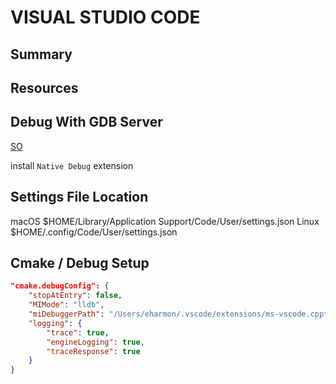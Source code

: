 # VISUAL STUDIO CODE

## Summary

## Resources

## Debug With GDB Server

[SO](https://stackoverflow.com/questions/53519668/how-to-attach-to-remote-gdb-with-vscode)

install `Native Debug` extension

## Settings File Location

macOS $HOME/Library/Application Support/Code/User/settings.json
Linux $HOME/.config/Code/User/settings.json

## Cmake / Debug Setup

```json
"cmake.debugConfig": {
    "stopAtEntry": false,
    "MIMode": "lldb",
    "miDebuggerPath": "/Users/eharmon/.vscode/extensions/ms-vscode.cpptools-0.26.0/debugAdapters/lldb/bin/lldb-mi",
    "logging": {
        "trace": true,
        "engineLogging": true,
        "traceResponse": true
    }
}
```
